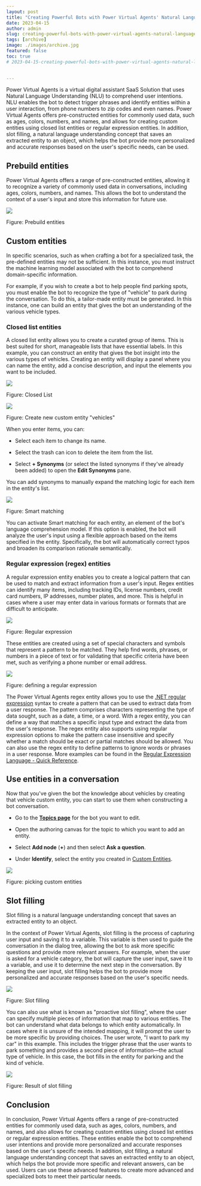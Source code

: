 ```yaml
---
layout: post
title: "Creating Powerful Bots with Power Virtual Agents' Natural Language Understanding and Custom Entities"
date: 2023-04-15
author: admin
slug: creating-powerful-bots-with-power-virtual-agents-natural-language-understanding-and-custom-entities
tags: [archive]
image: ./images/archive.jpg
featured: false
toc: true
# 2023-04-15-creating-powerful-bots-with-power-virtual-agents-natural-language-understanding-and-custom-entities
 

---
```


Power Virtual Agents is a virtual digital assistant SaaS Solution that uses Natural Language Understanding (NLU) to comprehend user intentions. NLU enables the bot to detect trigger phrases and identify entities within a user interaction, from phone numbers to zip codes and even names. Power Virtual Agents offers pre-constructed entities for commonly used data, such as ages, colors, numbers, and names, and allows for creating custom entities using closed list entities or regular expression entities. In addition, slot filling, a natural language understanding concept that saves an extracted entity to an object, which helps the bot provide more personalized and accurate responses based on the user's specific needs, can be used.

## Prebuild entities

Power Virtual Agents offers a range of pre-constructed entities, allowing it to recognize a variety of commonly used data in conversations, including ages, colors, numbers, and names. This allows the bot to understand the context of a user's input and store this information for future use.

![]({{site.baseurl}}/images/clghwcxj909huh0nveiym3byb.md/00dfdc4d-a586-4843-aaa9-c2521002fa85.png)

Figure: Prebuild entities

## Custom entities

In specific scenarios, such as when crafting a bot for a specialized task, the pre-defined entities may not be sufficient. In this instance, you must instruct the machine learning model associated with the bot to comprehend domain-specific information.

For example, if you wish to create a bot to help people find parking spots, you must enable the bot to recognize the type of "vehicle" to park during the conversation. To do this, a tailor-made entity must be generated. In this instance, one can build an entity that gives the bot an understanding of the various vehicle types.

### Closed list entities

A closed list entity allows you to create a curated group of items. This is best suited for short, manageable lists that have essential labels. In this example, you can construct an entity that gives the bot insight into the various types of vehicles. Creating an entity will display a panel where you can name the entity, add a concise description, and input the elements you want to be included.

![]({{site.baseurl}}/images/clghwcxj909huh0nveiym3byb.md/35bbddfa-47e6-41ef-aeb2-4e351a9be52a.png)

Figure: Closed List

![]({{site.baseurl}}/images/clghwcxj909huh0nveiym3byb.md/147cbbad-9d2e-4850-a3f5-c7d6d0964e85.png)

Figure: Create new custom entity "vehicles"

When you enter items, you can:

* Select each item to change its name.

* Select the trash can icon to delete the item from the list.

* Select **\+ Synonyms** (or select the listed synonyms if they've already been added) to open the **Edit Synonyms** pane.

You can add synonyms to manually expand the matching logic for each item in the entity's list.

![]({{site.baseurl}}/images/clghwcxj909huh0nveiym3byb.md/89a3f0b0-960e-46cf-b218-2de3ff9d6e79.png)

Figure: Smart matching

You can activate Smart matching for each entity, an element of the bot's language comprehension model. If this option is enabled, the bot will analyze the user's input using a flexible approach based on the items specified in the entity. Specifically, the bot will automatically correct typos and broaden its comparison rationale semantically.

### Regular expression (regex) entities

A regular expression entity enables you to create a logical pattern that can be used to match and extract information from a user's input. Regex entities can identify many items, including tracking IDs, license numbers, credit card numbers, IP addresses, number plates, and more. This is helpful in cases where a user may enter data in various formats or formats that are difficult to anticipate.

![]({{site.baseurl}}/images/clghwcxj909huh0nveiym3byb.md/c48ef559-b39b-4bfd-9d73-3fe884c1883b.png)

Figure: Regular expression

These entities are created using a set of special characters and symbols that represent a pattern to be matched. They help find words, phrases, or numbers in a piece of text or for validating that specific criteria have been met, such as verifying a phone number or email address.

![]({{site.baseurl}}/images/clghwcxj909huh0nveiym3byb.md/c44ed3c2-165d-4938-9dce-0d8539e125f3.png)

Figure: defining a regular expression

The Power Virtual Agents regex entity allows you to use the [.NET regular expression](https://learn.microsoft.com/en-us/dotnet/standard/base-types/regular-expressions) syntax to create a pattern that can be used to extract data from a user response. The pattern comprises characters representing the type of data sought, such as a date, a time, or a word. With a regex entity, you can define a way that matches a specific input type and extract the data from the user's response. The regex entity also supports using regular expression options to make the pattern case insensitive and specify whether a match should be exact or partial matches should be allowed. You can also use the regex entity to define patterns to ignore words or phrases in a user response. More examples can be found in the [Regular Expression Language - Quick Reference](https://learn.microsoft.com/en-us/dotnet/standard/base-types/regular-expression-language-quick-reference).

## Use entities in a conversation

Now that you've given the bot the knowledge about vehicles by creating that vehicle custom entity, you can start to use them when constructing a bot conversation.

* Go to the [**Topics page**](https://learn.microsoft.com/en-us/power-virtual-agents/authoring-create-edit-topics) for the bot you want to edit.

* Open the authoring canvas for the topic to which you want to add an entity.

* Select **Add node** (**+**) and then select **Ask a question**.

* Under **Identify**, select the entity you created in [Custom Entities](https://learn.microsoft.com/en-us/power-virtual-agents/advanced-entities-slot-filling#custom-entities).

![]({{site.baseurl}}/images/clghwcxj909huh0nveiym3byb.md/09c7c9f0-8a1b-4046-8af0-5183b0895c04.png)

Figure: picking custom entities

## Slot filling

Slot filling is a natural language understanding concept that saves an extracted entity to an object.

In the context of Power Virtual Agents, slot filling is the process of capturing user input and saving it to a variable. This variable is then used to guide the conversation in the dialog tree, allowing the bot to ask more specific questions and provide more relevant answers. For example, when the user is asked for a vehicle category, the bot will capture the user input, save it to a variable, and use it to determine the next step in the conversation. By keeping the user input, slot filling helps the bot to provide more personalized and accurate responses based on the user's specific needs.

![]({{site.baseurl}}/images/clghwcxj909huh0nveiym3byb.md/eb2db175-fe94-40c6-923c-96728842f285.png)

Figure: Slot filling

You can also use what is known as "proactive slot filling", where the user can specify multiple pieces of information that map to various entities. The bot can understand what data belongs to which entity automatically. In cases where it is unsure of the intended mapping, it will prompt the user to be more specific by providing choices. The user wrote, "I want to park my car" in this example. This includes the trigger phrase that the user wants to park something and provides a second piece of information—the actual type of vehicle. In this case, the bot fills in the entity for parking and the kind of vehicle.

![]({{site.baseurl}}/images/clghwcxj909huh0nveiym3byb.md/1bba9ecd-00e3-4318-81b5-06d25392b027.png)

Figure: Result of slot filling

## Conclusion

In conclusion, Power Virtual Agents offers a range of pre-constructed entities for commonly used data, such as ages, colors, numbers, and names, and also allows for creating custom entities using closed list entities or regular expression entities. These entities enable the bot to comprehend user intentions and provide more personalized and accurate responses based on the user's specific needs. In addition, slot filling, a natural language understanding concept that saves an extracted entity to an object, which helps the bot provide more specific and relevant answers, can be used. Users can use these advanced features to create more advanced and specialized bots to meet their particular needs.
